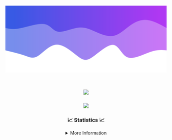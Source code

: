 ![Header](./IMG_4001.png)
<div align="center">

<h1 align="center">
  <a href="https://git.io/typing-svg">
    <img src="https://readme-typing-svg.herokuapp.com/?lines=Welcome+to+my+profile!+👋;JavaScript+developer.;&center=true&size=25">
  </a>
</h1>

<p align="center">
  <img src="https://lanyard.cnrad.dev/api/624702585596805130" />
</p>

### 📈 Statistics 📈
<details>
    <summary>More Information</summary>
    <br/>

<!--START_SECTION:waka-->
![Code Time](http://img.shields.io/badge/Code%20Time-22%20hrs%2056%20mins-blue)

![Profile Views](http://img.shields.io/badge/Profile%20Views-4-blue)

**🐱 My GitHub Data** 

> 📦 1.6 kB Used in GitHub's Storage 
 > 
> 🏆 19 Contributions in the Year 2023
 > 
> 🚫 Not Opted to Hire
 > 
> 📜 5 Public Repositories 
 > 
> 🔑 1 Private Repositories 
 > 
**I'm a Night 🦉** 

```text
🌞 Morning                30 commits          ██░░░░░░░░░░░░░░░░░░░░░░░   08.26 % 
🌆 Daytime                143 commits         ██████████░░░░░░░░░░░░░░░   39.39 % 
🌃 Evening                164 commits         ███████████░░░░░░░░░░░░░░   45.18 % 
🌙 Night                  26 commits          ██░░░░░░░░░░░░░░░░░░░░░░░   07.16 % 
```
📅 **I'm Most Productive on Wednesday** 

```text
Monday                   39 commits          ███░░░░░░░░░░░░░░░░░░░░░░   10.74 % 
Tuesday                  66 commits          █████░░░░░░░░░░░░░░░░░░░░   18.18 % 
Wednesday                75 commits          █████░░░░░░░░░░░░░░░░░░░░   20.66 % 
Thursday                 47 commits          ███░░░░░░░░░░░░░░░░░░░░░░   12.95 % 
Friday                   45 commits          ███░░░░░░░░░░░░░░░░░░░░░░   12.40 % 
Saturday                 19 commits          █░░░░░░░░░░░░░░░░░░░░░░░░   05.23 % 
Sunday                   72 commits          █████░░░░░░░░░░░░░░░░░░░░   19.83 % 
```


📊 **This Week I Spent My Time On** 

```text
🕑︎ Time Zone: America/New_York

💬 Programming Languages: 
Java                     5 hrs 57 mins       ████████████████████░░░░░   80.81 % 
XML                      58 mins             ███░░░░░░░░░░░░░░░░░░░░░░   13.17 % 
GitIgnore file           13 mins             █░░░░░░░░░░░░░░░░░░░░░░░░   03.00 % 
YAML                     8 mins              ░░░░░░░░░░░░░░░░░░░░░░░░░   01.94 % 
IDEA_MODULE              2 mins              ░░░░░░░░░░░░░░░░░░░░░░░░░   00.56 % 

🔥 Editors: 
IntelliJ                 7 hrs 22 mins       █████████████████████████   100.00 % 

🐱‍💻 Projects: 
Platinum                 3 hrs 3 mins        ██████████░░░░░░░░░░░░░░░   41.55 % 
sKitmap                  1 hr 22 mins        █████░░░░░░░░░░░░░░░░░░░░   18.61 % 
sLib                     51 mins             ███░░░░░░░░░░░░░░░░░░░░░░   11.63 % 
sSpigot                  40 mins             ██░░░░░░░░░░░░░░░░░░░░░░░   09.05 % 
Unknown Project          31 mins             ██░░░░░░░░░░░░░░░░░░░░░░░   07.04 % 

💻 Operating System: 
Windows                  7 hrs 22 mins       █████████████████████████   100.00 % 
```

**I Mostly Code in Java** 

```text
Java                     18 repos            ██████████████████████░░░   90.00 % 
JavaScript               1 repo              █░░░░░░░░░░░░░░░░░░░░░░░░   05.00 % 
C++                      1 repo              █░░░░░░░░░░░░░░░░░░░░░░░░   05.00 % 
```



**Timeline**

![Lines of Code chart](https://raw.githubusercontent.com/DevDipin/DevDipin/main/assets/bar_graph.png)


 Last Updated on 24/12/2023 20:09:40 UTC
<!--END_SECTION:waka-->

![Footer](./IMG_4002.png)